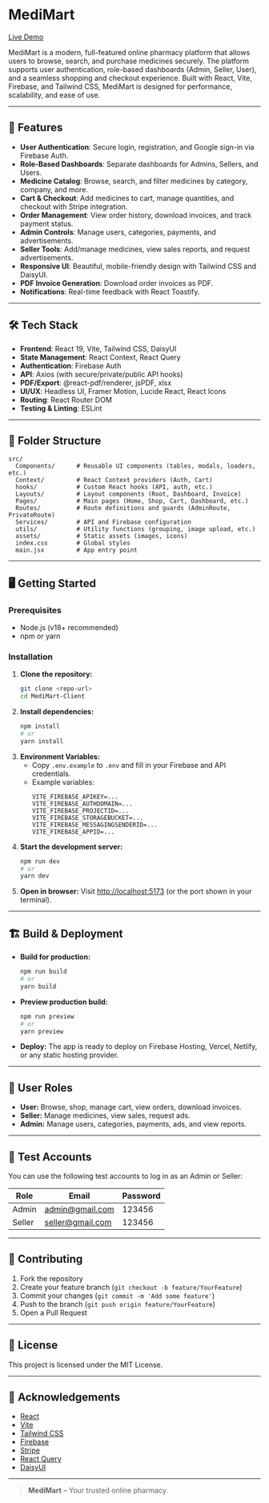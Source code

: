 # MediMart

[Live Demo](https://medimart-3a3dd.web.app)

MediMart is a modern, full-featured online pharmacy platform that allows users to browse, search, and purchase medicines securely. The platform supports user authentication, role-based dashboards (Admin, Seller, User), and a seamless shopping and checkout experience. Built with React, Vite, Firebase, and Tailwind CSS, MediMart is designed for performance, scalability, and ease of use.

---

## 🚀 Features

- **User Authentication**: Secure login, registration, and Google sign-in via Firebase Auth.
- **Role-Based Dashboards**: Separate dashboards for Admins, Sellers, and Users.
- **Medicine Catalog**: Browse, search, and filter medicines by category, company, and more.
- **Cart & Checkout**: Add medicines to cart, manage quantities, and checkout with Stripe integration.
- **Order Management**: View order history, download invoices, and track payment status.
- **Admin Controls**: Manage users, categories, payments, and advertisements.
- **Seller Tools**: Add/manage medicines, view sales reports, and request advertisements.
- **Responsive UI**: Beautiful, mobile-friendly design with Tailwind CSS and DaisyUI.
- **PDF Invoice Generation**: Download order invoices as PDF.
- **Notifications**: Real-time feedback with React Toastify.

---

## 🛠️ Tech Stack

- **Frontend**: React 19, Vite, Tailwind CSS, DaisyUI
- **State Management**: React Context, React Query
- **Authentication**: Firebase Auth
- **API**: Axios (with secure/private/public API hooks)
- **PDF/Export**: @react-pdf/renderer, jsPDF, xlsx
- **UI/UX**: Headless UI, Framer Motion, Lucide React, React Icons
- **Routing**: React Router DOM
- **Testing & Linting**: ESLint

---

## 📂 Folder Structure

```
src/
  Components/      # Reusable UI components (tables, modals, loaders, etc.)
  Context/         # React Context providers (Auth, Cart)
  hooks/           # Custom React hooks (API, auth, etc.)
  Layouts/         # Layout components (Root, Dashboard, Invoice)
  Pages/           # Main pages (Home, Shop, Cart, Dashboard, etc.)
  Routes/          # Route definitions and guards (AdminRoute, PrivateRoute)
  Services/        # API and Firebase configuration
  utils/           # Utility functions (grouping, image upload, etc.)
  assets/          # Static assets (images, icons)
  index.css        # Global styles
  main.jsx         # App entry point
```

---

## 🖥️ Getting Started

### Prerequisites

- Node.js (v18+ recommended)
- npm or yarn

### Installation

1. **Clone the repository:**
   ```bash
   git clone <repo-url>
   cd MediMart-Client
   ```
2. **Install dependencies:**
   ```bash
   npm install
   # or
   yarn install
   ```
3. **Environment Variables:**
   - Copy `.env.example` to `.env` and fill in your Firebase and API credentials.
   - Example variables:
     ```env
     VITE_FIREBASE_APIKEY=...
     VITE_FIREBASE_AUTHDOMAIN=...
     VITE_FIREBASE_PROJECTID=...
     VITE_FIREBASE_STORAGEBUCKET=...
     VITE_FIREBASE_MESSAGINGSENDERID=...
     VITE_FIREBASE_APPID=...
     ```
4. **Start the development server:**
   ```bash
   npm run dev
   # or
   yarn dev
   ```
5. **Open in browser:**
   Visit [http://localhost:5173](http://localhost:5173) (or the port shown in your terminal).

---

## 🏗️ Build & Deployment

- **Build for production:**
  ```bash
  npm run build
  # or
  yarn build
  ```
- **Preview production build:**
  ```bash
  npm run preview
  # or
  yarn preview
  ```
- **Deploy:**
  The app is ready to deploy on Firebase Hosting, Vercel, Netlify, or any static hosting provider.

---

## 👤 User Roles

- **User:** Browse, shop, manage cart, view orders, download invoices.
- **Seller:** Manage medicines, view sales, request ads.
- **Admin:** Manage users, categories, payments, ads, and view reports.

---

## 🧪 Test Accounts

You can use the following test accounts to log in as an Admin or Seller:

| Role   | Email            | Password |
| ------ | ---------------- | -------- |
| Admin  | admin@gmail.com  | 123456   |
| Seller | seller@gmail.com | 123456   |

---

## 🤝 Contributing

1. Fork the repository
2. Create your feature branch (`git checkout -b feature/YourFeature`)
3. Commit your changes (`git commit -m 'Add some feature'`)
4. Push to the branch (`git push origin feature/YourFeature`)
5. Open a Pull Request

---

## 📄 License

This project is licensed under the MIT License.

---

## 🙏 Acknowledgements

- [React](https://react.dev/)
- [Vite](https://vitejs.dev/)
- [Tailwind CSS](https://tailwindcss.com/)
- [Firebase](https://firebase.google.com/)
- [Stripe](https://stripe.com/)
- [React Query](https://tanstack.com/query/latest)
- [DaisyUI](https://daisyui.com/)

---

> **MediMart** – Your trusted online pharmacy.
